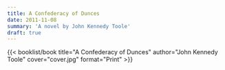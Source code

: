 ```yaml
---
title: A Confederacy of Dunces
date: 2011-11-08
summary: 'A novel by John Kennedy Toole'
draft: true
---
```


{{< booklist/book
title="A Confederacy of Dunces"
author="John Kennedy Toole"
cover="cover.jpg"
format="Print" >}}

